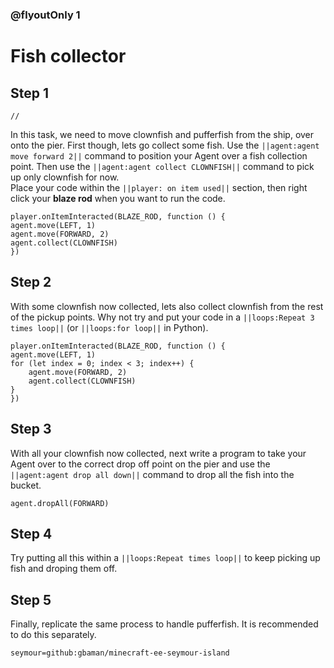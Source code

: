 ### @flyoutOnly 1


# Fish collector


## Step 1

```template
//
```

In this task, we need to move clownfish and pufferfish from the ship, over onto the pier. First though, lets go collect some fish. Use the ``||agent:agent move forward 2||`` command to position your Agent over a fish collection point. 
Then use the ``||agent:agent collect CLOWNFISH||`` command to pick up only clownfish for now.   
Place your code within the ``||player: on item used||`` section, then right click your **blaze rod** when you want to run the code.

```blocks
player.onItemInteracted(BLAZE_ROD, function () {
agent.move(LEFT, 1)
agent.move(FORWARD, 2)
agent.collect(CLOWNFISH)
})

```

## Step 2
With some clownfish now collected, lets also collect clownfish from the rest of the pickup points. Why not try and put your code in a ``||loops:Repeat 3 times loop||`` (or ``||loops:for loop||`` in Python).

```blocks
player.onItemInteracted(BLAZE_ROD, function () {
agent.move(LEFT, 1)
for (let index = 0; index < 3; index++) {
    agent.move(FORWARD, 2)
    agent.collect(CLOWNFISH)
}
})

```

## Step 3
With all your clownfish now collected, next write a program to take your Agent over to the correct drop off point on the pier and use the ``||agent:agent drop all down||`` command to drop all the fish into the bucket.

```ghost
agent.dropAll(FORWARD)
```

## Step 4
Try putting all this within a ``||loops:Repeat times loop||`` to keep picking up fish and droping them off.

## Step 5
Finally, replicate the same process to handle pufferfish. It is recommended to do this separately.

```package
seymour=github:gbaman/minecraft-ee-seymour-island
```